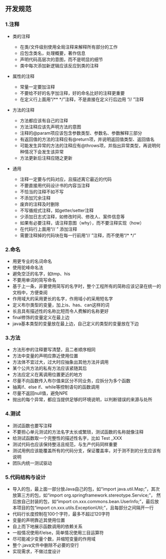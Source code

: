 ## 开发规范

### 1.注释
- 类的注释
	
	- 在类/文件级别使用全局注释来解释所有部分的工作
	- 应包含类名，处理概要，著作信息 
	- 声明代码高层次的意图，而不是明显的细节 
	- 类中每次添加新逻辑应该反应到类的注释

- 属性的注释
	- 常量一定要加注释
	- 不要给不好的名字加注释，好的命名比好的注释更重要
	- 在定义行上面用“/** */”注释，不是直接在定义行后边用 “// ”注释

- 方法的注释
	
	- 方法都应该有自己的注释
	- 方法注释应该先声明方法的意图
	- 注释的@param项应该包含参数类型、参数名、参数解释三部分
	- 有返回值的方法的注释应有@return项，并说明返回值类型、返回值名
	- 可能发生异常的方法的注释应有@throws项，并指出异常类型，再说明何种情况下会发生该异常
	- 方法更新后注释应随之更新

- 通用
	
	- 注释一定要与代码对应，且描述离它最近的代码
	- 不要直接用代码设计书的内容当注释
	- 不恰当的注释不如不写
	- 不添加冗余注释
	- 废弃的注释及时删除
	- 不写循规式注释，如getter/setter注释
	- 少添加日志式注释，如修改时间、修改人、案件信息等
	- 如果有必要注释，请注释意图（why），而不要注释实现（how）
	- 在代码行上面用“// ” 添加注释
	- 需要注释掉的代码块在每一行前用“// ”注释，而不使用“/* */”

### 2.命名
- 用更专业的名词命名
- 使用驼峰命名法
- 避免空泛的名字，如tmp、his
- 不要用单词的简写命名
- 基于上一条，非要使用简写的名字时，整个工程所有的简称应该记录在统一的文档中，方便查阅
- 作用域大的采用更长的名字，作用域小的采用短名字
- 定义布尔类型的变量，加上is、has、can这样的词
- 长且具有描述性的名称比短而令人费解的名称更好
- final修饰的变量定义在最上边
- java基本类型的变量放在最上边，自己定义的类型的变量放在下边

### 3.方法
- 方法形参的注释要写清楚，且二者顺序相同
- 方法中变量的声明应靠近使用位置
- 方法体不宜过大，过大时应抽象出其他方法并调用
- 某个公共方法的私有方法应该紧随其后
- 方法应定义在离调用位置更近的地方
- 尽量不向函数传入布尔值来区分不同业务，应拆分为多个函数
- 抽离if、else if、while等控制语句的函数调用
- 尽量不返回null值，避免NPE
- 抛出的每个异常，都应当提供足够的环境说明，以判断错误的来源与处所

### 4.测试
- 测试函数也要写注释
- 不要担心单元测试的方法名字太长或繁琐，测试函数的名称就像注释
- 给测试函数取一个完整性的描述性名字，比如 Test _XXX
- 测试代码也应该保持整洁且规范，与生产代码同样重要
- 测试用例应该能覆盖所有的代码分支，保证覆盖率，对于测不到的分支应该有说明
- 团队内统一测试驱动

### 5.代码结构与设计
- 导入的包，最上面一部分放Java自己的包，如“import java.util.Map;”，其次放第三方的包，如“import org.springframework.stereotype.Service;”，
然后放自己封装的包，如“import cn.xxx.commons.bean.UserInfo;”，最后放本项目的包“import cn.xxx.utils.ExceptionUtil;”，且每部分之间隔开一行
- 代码行长度控制在100个字符，最多不超过120字符
- 变量的声明靠近其使用位置
- 自上而下地展示函数调用的依赖关系
- 一般情况使用if/else，简单情况使用三目运算符
- 尽可能减少变量个数，并缩短变量的作用域
- 整个.java文件中删除不必要的空行
- 实现需求，不做过度设计
